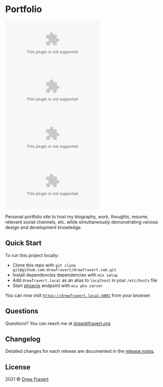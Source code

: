# Portfolio
[![Release Version](https://img.shields.io/github/v/release/drewfravert/drewfravert.com)](https://github.com/drewfravert/drewfravert.com/releases)
![dependency Status](https://img.shields.io/david/drewfravert/drewfravert.com?path=assets)
![devDependency Status](https://img.shields.io/david/dev/drewfravert/drewfravert.com?path=assets)
![Commit Activity](https://img.shields.io/github/commit-activity/m/drewfravert/drewfravert.com)

Personal portfolio site to host my biography, work, thoughts, resume, relevant social channels, etc. while simultaneously demonstrating various design and development knowledge.

## Quick Start
To run this project locally:

  * Clone this repo with `git clone git@github.com:drewfravert/drewfravert.com.git`
  * Install dependencies dependencies with `mix setup`
  * Add `drewfravert.local` as an alias to `localhost` in your `/etc/hosts` file
  * Start [phoenix](https://hexdocs.pm/phoenix/overview.html) endpoint with `mix phx.server`

You can now visit [`https://drewfravert.local:4001`](https://drewfravert.local:4001) from your browser.

## Questions
Questions? You can reach me at [drew@fravert.org](mailto:drew@fravert.org).

## Changelog
Detailed changes for each release are documented in the [release notes](https://github.com/drewfravert/drewfravert.com/releases).

## License
2021 &copy; [Drew Fravert](https://github.com/drewfravert/)
